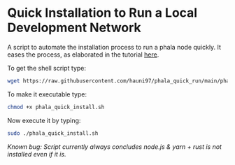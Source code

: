 # Quick Installation to Run a Local Development Network
A script to automate the installation process to run a phala node quickly. It eases the process, as elaborated in the tutorial [here](https://wiki.phala.network/en-us/docs/developer/run-a-local-development-network/).

To get the shell script type:

```bash
wget https://raw.githubusercontent.com/hauni97/phala_quick_run/main/phala_quick_install.sh
```

To make it executable type:

```bash
chmod +x phala_quick_install.sh
```

Now execute it by typing:

```bash
sudo ./phala_quick_install.sh
```

_Known bug: Script currently always concludes node.js & yarn + rust is not installed even if it is._
